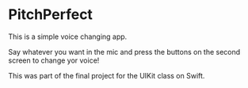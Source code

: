 # PitchPerfect
This is a simple voice changing app. 

Say whatever you want in the mic and press the buttons on the second screen to change yor voice!

This was part of the final project for the UIKit class on Swift.
